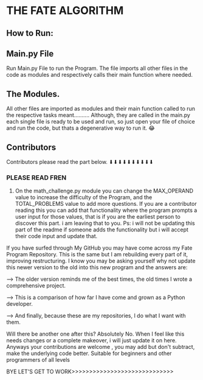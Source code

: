 # THE FATE ALGORITHM

## How to Run:

## Main.py File
Run Main.py File to run the Program. 
The file imports all other files in the code as modules and respectively calls their main function where needed.

## The Modules.
All other files are imported as modules and their main function called to run the respective tasks meant..........
Although, they are called in the main.py each single file is ready to be used and run, so just open your file of choice and run the code, but thats a degenerative way to run it. 😂

## Contributors
Contributors please read the part below. ⬇⬇⬇⬇⬇⬇⬇⬇⬇⬇


### PLEASE READ FREN
1. On the math_challenge.py module you can change the MAX_OPERAND value to increase the difficulty of the Program,
and the TOTAL_PROBLEMS value to add more questions. If you are a contributor reading this you can add that functionality
where the program prompts a user input for those values, that is if you are the earliest person to discover this part.
i am leaving that to you. Ps: i will not be updating this part of the readme if someone adds the functionality but i will accept their code input and update that.

If you have surfed through My GitHub you may have come across my Fate Program Repository. This is the same but I am rebuilding every part of it, improving restructuring. 
I know you may be asking yourself why not update this newer version to the old into this new program and the answers are:


  --> The older version reminds me of the best times, the old times I wrote a comprehensive project.
  
  --> This is a comparison of how far I have come and grown as a Python developer.
  
  --> And finally, because these are my repositories, I do what I want with them.

Will there be another one after this? Absolutely No. When I feel like this needs changes or a complete makeover, i will just update it on here. Anyways your contributions are welcome
, you may add but don't subtract, make the underlying code better. Suitable for beginners and other programmers of all levels

BYE LET'S GET TO WORK>>>>>>>>>>>>>>>>>>>>>>>>>>>>>
